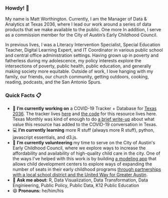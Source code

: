 ### Howdy! 👋

My name is Matt Worthington. Currently, I am the Manager of Data & Analytics at Texas 2036, where I lead our work around a series of data products that we make available to the public. One more  In addition, I serve as a commission member for the City of Austin’s Early Childhood Council.

In previous lives, I was a Literacy Intervention Specialist, Special Education Teacher, Digital Learning Expert, and IT Coordinator in various public school and central office administration settings. Having grown up in poverty and fatherless during my adolescence, my policy interests explore the intersections of poverty, public health, public education, and generally making society more equitable. Outside of work, I love hanging with my family, our friends, our church community, getting outdoors, cooking, reading, podcasts, and the San Antonio Spurs.

### Quick Facts 📋

- 🔭 **I’m currently working on** a COVID-19 Tracker + Database for [Texas 2036](https://github.com/texas-2036). The tracker lives [here](https://texas2036.shinyapps.io/covid_tracker/) and [the code](https://github.com/texas-2036/covid_tracker) for this resource lives here. Texas Monthly was kind of enough to do [a brief write-up](https://www.texasmonthly.com/news/new-texas-covid-19-tracker/) about what value this resource has added to the COVID-19 conversation in Texas.
- 💻 **I’m currently learning** more R stuff (always more R stuff), python, javascript essentials, and d3.js.
- 🌱 **I’m currently volunteering** my time to serve on the City of Austin's Early Childhood Council, where we explore ways to increase the affordability and availability of high-quality child care in the city. One of the ways I've helped with this work is by building [a modeling app](https://mrworthington.shinyapps.io/Funding_Tool/) that allows child development centers to explore ways of expanding the number of seats in their early childhood programs [through partnerships with a local school district and the United Way for Greater Austin](https://www.statesman.com/news/20190324/austin-district-united-way-will-pair-up-to-expand-pre-k-push).
- 💬 **Ask me about:** R, Data Visualization, Data Transformation, Data Enginieering, Public Policy, Public Data, K12 Public Education
- 😄 **Pronouns:** he/him/his
